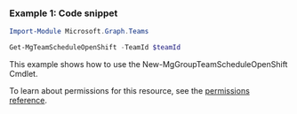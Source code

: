 ### Example 1: Code snippet

```powershellImport-Module Microsoft.Graph.Teams

Get-MgTeamScheduleOpenShift -TeamId $teamId
```
This example shows how to use the New-MgGroupTeamScheduleOpenShift Cmdlet.
To learn about permissions for this resource, see the [permissions reference](/graph/permissions-reference).

